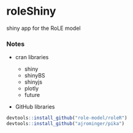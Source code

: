 # roleShiny
shiny app for the RoLE model

### Notes

- cran libraries
  - shiny
  - shinyBS
  - shinyjs
  - plotly
  - future

- GitHub libraries
```R
devtools::install_github("role-model/roleR")
devtools::install_github("ajrominger/pika")
```
